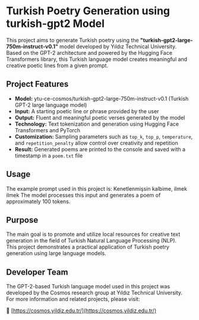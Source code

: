 # Turkish Poetry Generation using turkish-gpt2 Model

This project aims to generate Turkish poetry using the **"turkish-gpt2-large-750m-instruct-v0.1"** model developed by Yıldız Technical University.  
Based on the GPT-2 architecture and powered by the Hugging Face Transformers library, this Turkish language model creates meaningful and creative poetic lines from a given prompt.

## Project Features

- **Model:** ytu-ce-cosmos/turkish-gpt2-large-750m-instruct-v0.1 (Turkish GPT-2 large language model)
- **Input:** A starting poetic line or phrase provided by the user
- **Output:** Fluent and meaningful poetic verses generated by the model
- **Technology:** Text tokenization and generation using Hugging Face Transformers and PyTorch  
- **Customization:** Sampling parameters such as `top_k`, `top_p`, `temperature`, and `repetition_penalty` allow control over creativity and repetition
- **Result:** Generated poems are printed to the console and saved with a timestamp in a `poem.txt` file

## Usage

The example prompt used in this project is: Kenetlenmişsin kalbime, ilmek ilmek
The model processes this input and generates a poem of approximately 100 tokens.

## Purpose

The main goal is to promote and utilize local resources for creative text generation in the field of Turkish Natural Language Processing (NLP).  
This project demonstrates a practical application of Turkish poetry generation using large language models.

## Developer Team

The GPT-2-based Turkish language model used in this project was developed by the Cosmos research group at Yıldız Technical University.  
For more information and related projects, please visit:

🔗 [https://cosmos.yildiz.edu.tr/](https://cosmos.yildiz.edu.tr/)
